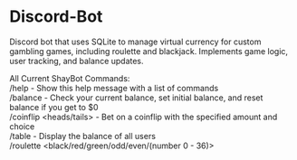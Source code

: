 # Discord-Bot


Discord bot that uses SQLite to manage virtual currency for custom gambling games,
including roulette and blackjack. Implements game logic, user tracking, and balance updates.

All Current ShayBot Commands:  
/help - Show this help message with a list of commands  
/balance - Check your current balance, set initial balance, and reset balance if you get to $0  
/coinflip <heads/tails> <amount> - Bet on a coinflip with the specified amount and choice  
/table - Display the balance of all users  
/roulette <black/red/green/odd/even/(number 0 - 36)> <amount>  


